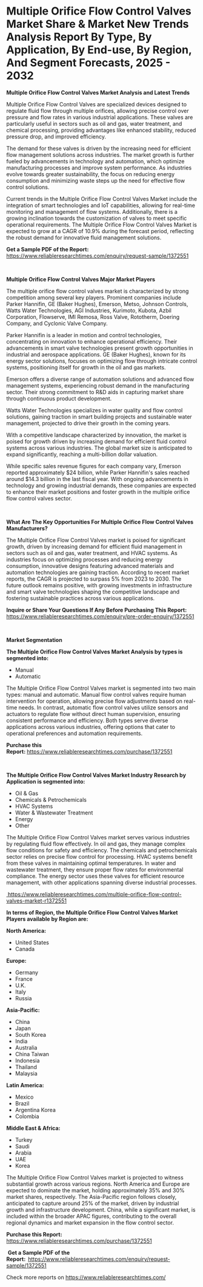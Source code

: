 <p><h1>Multiple Orifice Flow Control Valves Market Share & Market New Trends Analysis Report By Type, By Application, By End-use, By Region, And Segment Forecasts, 2025 - 2032</h1></p><p><strong>Multiple Orifice Flow Control Valves Market Analysis and Latest Trends</strong></p>
<p><p>Multiple Orifice Flow Control Valves are specialized devices designed to regulate fluid flow through multiple orifices, allowing precise control over pressure and flow rates in various industrial applications. These valves are particularly useful in sectors such as oil and gas, water treatment, and chemical processing, providing advantages like enhanced stability, reduced pressure drop, and improved efficiency. </p><p>The demand for these valves is driven by the increasing need for efficient flow management solutions across industries. The market growth is further fueled by advancements in technology and automation, which optimize manufacturing processes and improve system performance. As industries evolve towards greater sustainability, the focus on reducing energy consumption and minimizing waste steps up the need for effective flow control solutions.</p><p>Current trends in the Multiple Orifice Flow Control Valves Market include the integration of smart technologies and IoT capabilities, allowing for real-time monitoring and management of flow systems. Additionally, there is a growing inclination towards the customization of valves to meet specific operational requirements. The Multiple Orifice Flow Control Valves Market is expected to grow at a CAGR of 10.9% during the forecast period, reflecting the robust demand for innovative fluid management solutions.</p></p>
<p><strong>Get a Sample PDF of the Report:&nbsp;</strong> <a href="https://www.reliableresearchtimes.com/enquiry/request-sample/1372551?utm_campaign=2109&utm_medium=2&utm_source=Github&utm_content=ia&utm_term=22032025&utm_id=multiple-orifice-flow-control-valves">https://www.reliableresearchtimes.com/enquiry/request-sample/1372551</a></p>
<p>&nbsp;</p>
<p><strong>Multiple Orifice Flow Control Valves Major Market Players</strong></p>
<p><p>The multiple orifice flow control valves market is characterized by strong competition among several key players. Prominent companies include Parker Hannifin, GE (Baker Hughes), Emerson, Metso, Johnson Controls, Watts Water Technologies, AGI Industries, Kurimoto, Kubota, Azbil Corporation, Flowserve, IMI Remosa, Ross Valve, Rototherm, Doering Company, and Cyclonic Valve Company.</p><p>Parker Hannifin is a leader in motion and control technologies, concentrating on innovation to enhance operational efficiency. Their advancements in smart valve technologies present growth opportunities in industrial and aerospace applications. GE (Baker Hughes), known for its energy sector solutions, focuses on optimizing flow through intricate control systems, positioning itself for growth in the oil and gas markets.</p><p>Emerson offers a diverse range of automation solutions and advanced flow management systems, experiencing robust demand in the manufacturing sector. Their strong commitment to R&D aids in capturing market share through continuous product development.</p><p>Watts Water Technologies specializes in water quality and flow control solutions, gaining traction in smart building projects and sustainable water management, projected to drive their growth in the coming years.</p><p>With a competitive landscape characterized by innovation, the market is poised for growth driven by increasing demand for efficient fluid control systems across various industries. The global market size is anticipated to expand significantly, reaching a multi-billion dollar valuation.</p><p>While specific sales revenue figures for each company vary, Emerson reported approximately $24 billion, while Parker Hannifin's sales reached around $14.3 billion in the last fiscal year. With ongoing advancements in technology and growing industrial demands, these companies are expected to enhance their market positions and foster growth in the multiple orifice flow control valves sector.</p></p>
<p>&nbsp;</p>
<p><strong>What Are The Key Opportunities For Multiple Orifice Flow Control Valves Manufacturers?</strong></p>
<p><p>The Multiple Orifice Flow Control Valves market is poised for significant growth, driven by increasing demand for efficient fluid management in sectors such as oil and gas, water treatment, and HVAC systems. As industries focus on optimizing processes and reducing energy consumption, innovative designs featuring advanced materials and automation technologies are gaining traction. According to recent market reports, the CAGR is projected to surpass 5% from 2023 to 2030. The future outlook remains positive, with growing investments in infrastructure and smart valve technologies shaping the competitive landscape and fostering sustainable practices across various applications.</p></p>
<p><strong>Inquire or Share Your Questions If Any Before Purchasing This Report:</strong> <a href="https://www.reliableresearchtimes.com/enquiry/pre-order-enquiry/1372551?utm_campaign=2109&utm_medium=2&utm_source=Github&utm_content=ia&utm_term=22032025&utm_id=multiple-orifice-flow-control-valves">https://www.reliableresearchtimes.com/enquiry/pre-order-enquiry/1372551</a></p>
<p>&nbsp;</p>
<p><strong>Market Segmentation</strong></p>
<p><strong>The Multiple Orifice Flow Control Valves Market Analysis by types is segmented into:</strong></p>
<p><ul><li>Manual</li><li>Automatic</li></ul></p>
<p><p>The Multiple Orifice Flow Control Valves market is segmented into two main types: manual and automatic. Manual flow control valves require human intervention for operation, allowing precise flow adjustments based on real-time needs. In contrast, automatic flow control valves utilize sensors and actuators to regulate flow without direct human supervision, ensuring consistent performance and efficiency. Both types serve diverse applications across various industries, offering options that cater to operational preferences and automation requirements.</p></p>
<p><strong>Purchase this Report:&nbsp;</strong><a href="https://www.reliableresearchtimes.com/purchase/1372551?utm_campaign=2109&utm_medium=2&utm_source=Github&utm_content=ia&utm_term=22032025&utm_id=multiple-orifice-flow-control-valves">https://www.reliableresearchtimes.com/purchase/1372551</a></p>
<p>&nbsp;</p>
<p><strong>The Multiple Orifice Flow Control Valves Market Industry Research by Application is segmented into:</strong></p>
<p><ul><li>Oil & Gas</li><li>Chemicals & Petrochemicals</li><li>HVAC Systems</li><li>Water & Wastewater Treatment</li><li>Energy</li><li>Other</li></ul></p>
<p><p>The Multiple Orifice Flow Control Valves market serves various industries by regulating fluid flow effectively. In oil and gas, they manage complex flow conditions for safety and efficiency. The chemicals and petrochemicals sector relies on precise flow control for processing. HVAC systems benefit from these valves in maintaining optimal temperatures. In water and wastewater treatment, they ensure proper flow rates for environmental compliance. The energy sector uses these valves for efficient resource management, with other applications spanning diverse industrial processes.</p></p>
<p><a href="https://www.reliableresearchtimes.com/multiple-orifice-flow-control-valves-market-r1372551?utm_campaign=2109&utm_medium=2&utm_source=Github&utm_content=ia&utm_term=22032025&utm_id=multiple-orifice-flow-control-valves">&nbsp;https://www.reliableresearchtimes.com/multiple-orifice-flow-control-valves-market-r1372551</a></p>
<p><strong>In terms of Region, the Multiple Orifice Flow Control Valves Market Players available by Region are:</strong></p>
<p>
    <p> <strong> North America: </strong>
        <ul>
            <li>United States</li>
            <li>Canada</li>
        </ul>
        </p> 
    <p> <strong> Europe: </strong>
        <ul>
            <li>Germany</li>
            <li>France</li>
            <li>U.K.</li>
            <li>Italy</li>
            <li>Russia</li>
        </ul>
        </p> 
    <p> <strong> Asia-Pacific: </strong>
        <ul>
            <li>China</li>
            <li>Japan</li>
            <li>South Korea</li>
            <li>India</li>
            <li>Australia</li>
            <li>China Taiwan</li>
            <li>Indonesia</li>
            <li>Thailand</li>
            <li>Malaysia</li>
        </ul>
        </p> 
    <p> <strong> Latin America: </strong>
        <ul>
            <li>Mexico</li>
            <li>Brazil</li>
            <li>Argentina Korea</li>
            <li>Colombia</li>
        </ul>
        </p> 
    <p> <strong> Middle East & Africa: </strong>
        <ul>
            <li>Turkey</li>
            <li>Saudi</li>
            <li>Arabia</li>
            <li>UAE</li>
            <li>Korea</li>
        </ul>
    </p>
    </p>
<p><p>The Multiple Orifice Flow Control Valves market is projected to witness substantial growth across various regions. North America and Europe are expected to dominate the market, holding approximately 35% and 30% market shares, respectively. The Asia-Pacific region follows closely, anticipated to capture around 25% of the market, driven by industrial growth and infrastructure development. China, while a significant market, is included within the broader APAC figures, contributing to the overall regional dynamics and market expansion in the flow control sector.</p></p>
<p><strong>Purchase this Report: </strong><a href="https://www.reliableresearchtimes.com/purchase/1372551?utm_campaign=2109&utm_medium=2&utm_source=Github&utm_content=ia&utm_term=22032025&utm_id=multiple-orifice-flow-control-valves">https://www.reliableresearchtimes.com/purchase/1372551</a></p>
<p>&nbsp;<strong>Get a Sample PDF of the Report:&nbsp;&nbsp;</strong><a href="https://www.reliableresearchtimes.com/enquiry/request-sample/1372551?utm_campaign=2109&utm_medium=2&utm_source=Github&utm_content=ia&utm_term=22032025&utm_id=multiple-orifice-flow-control-valves">https://www.reliableresearchtimes.com/enquiry/request-sample/1372551</a></p>
<p><strong></strong></p>
<p>Check more reports on <a href="https://www.reliableresearchtimes.com/?utm_campaign=2109&utm_medium=2&utm_source=Github&utm_content=ia&utm_term=22032025&utm_id=multiple-orifice-flow-control-valves">https://www.reliableresearchtimes.com/</a></p>